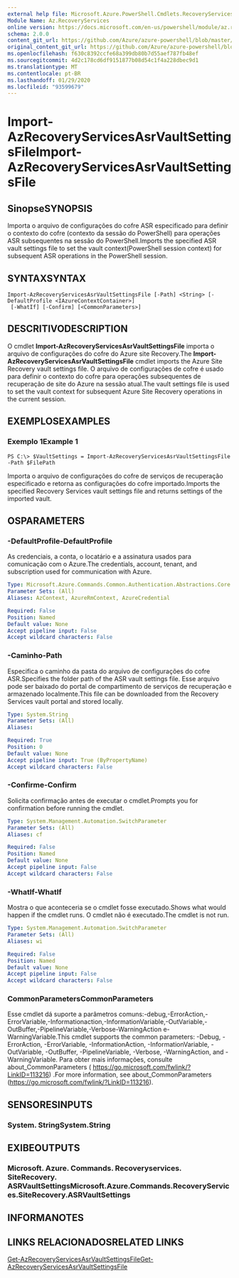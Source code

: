 ```yaml
---
external help file: Microsoft.Azure.PowerShell.Cmdlets.RecoveryServices.SiteRecovery.dll-Help.xml
Module Name: Az.RecoveryServices
online version: https://docs.microsoft.com/en-us/powershell/module/az.recoveryservices/import-azrecoveryservicesasrvaultsettingsfile
schema: 2.0.0
content_git_url: https://github.com/Azure/azure-powershell/blob/master/src/RecoveryServices/RecoveryServices/help/Import-AzRecoveryServicesAsrVaultSettingsFile.md
original_content_git_url: https://github.com/Azure/azure-powershell/blob/master/src/RecoveryServices/RecoveryServices/help/Import-AzRecoveryServicesAsrVaultSettingsFile.md
ms.openlocfilehash: f630c8392ccfe68a399db80b7d55aef787fb48ef
ms.sourcegitcommit: 4d2c178cd6df9151877b08d54c1f4a228dbec9d1
ms.translationtype: MT
ms.contentlocale: pt-BR
ms.lasthandoff: 01/29/2020
ms.locfileid: "93599679"
---
```

# <span data-ttu-id="3bff6-101">Import-AzRecoveryServicesAsrVaultSettingsFile</span><span class="sxs-lookup"><span data-stu-id="3bff6-101">Import-AzRecoveryServicesAsrVaultSettingsFile</span></span>

## <span data-ttu-id="3bff6-102">Sinopse</span><span class="sxs-lookup"><span data-stu-id="3bff6-102">SYNOPSIS</span></span>
<span data-ttu-id="3bff6-103">Importa o arquivo de configurações do cofre ASR especificado para definir o contexto do cofre (contexto da sessão do PowerShell) para operações ASR subsequentes na sessão do PowerShell.</span><span class="sxs-lookup"><span data-stu-id="3bff6-103">Imports the specified ASR vault settings file to set the vault context(PowerShell session context) for subsequent ASR operations in the PowerShell session.</span></span> 

## <span data-ttu-id="3bff6-104">SYNTAX</span><span class="sxs-lookup"><span data-stu-id="3bff6-104">SYNTAX</span></span>

```
Import-AzRecoveryServicesAsrVaultSettingsFile [-Path] <String> [-DefaultProfile <IAzureContextContainer>]
 [-WhatIf] [-Confirm] [<CommonParameters>]
```

## <span data-ttu-id="3bff6-105">DESCRITIVO</span><span class="sxs-lookup"><span data-stu-id="3bff6-105">DESCRIPTION</span></span>
<span data-ttu-id="3bff6-106">O cmdlet **Import-AzRecoveryServicesAsrVaultSettingsFile** importa o arquivo de configurações do cofre do Azure site Recovery.</span><span class="sxs-lookup"><span data-stu-id="3bff6-106">The **Import-AzRecoveryServicesAsrVaultSettingsFile** cmdlet imports the Azure Site Recovery vault settings file.</span></span> <span data-ttu-id="3bff6-107">O arquivo de configurações de cofre é usado para definir o contexto do cofre para operações subsequentes de recuperação de site do Azure na sessão atual.</span><span class="sxs-lookup"><span data-stu-id="3bff6-107">The vault settings file is used to set the vault context for subsequent Azure Site Recovery operations in the current session.</span></span>

## <span data-ttu-id="3bff6-108">EXEMPLOS</span><span class="sxs-lookup"><span data-stu-id="3bff6-108">EXAMPLES</span></span>

### <span data-ttu-id="3bff6-109">Exemplo 1</span><span class="sxs-lookup"><span data-stu-id="3bff6-109">Example 1</span></span>
```
PS C:\> $VaultSettings = Import-AzRecoveryServicesAsrVaultSettingsFile -Path $FilePath
```

<span data-ttu-id="3bff6-110">Importa o arquivo de configurações do cofre de serviços de recuperação especificado e retorna as configurações do cofre importado.</span><span class="sxs-lookup"><span data-stu-id="3bff6-110">Imports the specified Recovery Services vault settings file and returns settings of the imported vault.</span></span>

## <span data-ttu-id="3bff6-111">OS</span><span class="sxs-lookup"><span data-stu-id="3bff6-111">PARAMETERS</span></span>

### <span data-ttu-id="3bff6-112">-DefaultProfile</span><span class="sxs-lookup"><span data-stu-id="3bff6-112">-DefaultProfile</span></span>
<span data-ttu-id="3bff6-113">As credenciais, a conta, o locatário e a assinatura usados para comunicação com o Azure.</span><span class="sxs-lookup"><span data-stu-id="3bff6-113">The credentials, account, tenant, and subscription used for communication with Azure.</span></span>


```yaml
Type: Microsoft.Azure.Commands.Common.Authentication.Abstractions.Core.IAzureContextContainer
Parameter Sets: (All)
Aliases: AzContext, AzureRmContext, AzureCredential

Required: False
Position: Named
Default value: None
Accept pipeline input: False
Accept wildcard characters: False
```

### <span data-ttu-id="3bff6-114">-Caminho</span><span class="sxs-lookup"><span data-stu-id="3bff6-114">-Path</span></span>
<span data-ttu-id="3bff6-115">Especifica o caminho da pasta do arquivo de configurações do cofre ASR.</span><span class="sxs-lookup"><span data-stu-id="3bff6-115">Specifies the folder path of the ASR vault settings file.</span></span>
<span data-ttu-id="3bff6-116">Esse arquivo pode ser baixado do portal de compartimento de serviços de recuperação e armazenado localmente.</span><span class="sxs-lookup"><span data-stu-id="3bff6-116">This file can be downloaded from the Recovery Services vault portal and stored locally.</span></span>

```yaml
Type: System.String
Parameter Sets: (All)
Aliases:

Required: True
Position: 0
Default value: None
Accept pipeline input: True (ByPropertyName)
Accept wildcard characters: False
```

### <span data-ttu-id="3bff6-117">-Confirme</span><span class="sxs-lookup"><span data-stu-id="3bff6-117">-Confirm</span></span>
<span data-ttu-id="3bff6-118">Solicita confirmação antes de executar o cmdlet.</span><span class="sxs-lookup"><span data-stu-id="3bff6-118">Prompts you for confirmation before running the cmdlet.</span></span>

```yaml
Type: System.Management.Automation.SwitchParameter
Parameter Sets: (All)
Aliases: cf

Required: False
Position: Named
Default value: None
Accept pipeline input: False
Accept wildcard characters: False
```

### <span data-ttu-id="3bff6-119">-WhatIf</span><span class="sxs-lookup"><span data-stu-id="3bff6-119">-WhatIf</span></span>
<span data-ttu-id="3bff6-120">Mostra o que aconteceria se o cmdlet fosse executado.</span><span class="sxs-lookup"><span data-stu-id="3bff6-120">Shows what would happen if the cmdlet runs.</span></span> <span data-ttu-id="3bff6-121">O cmdlet não é executado.</span><span class="sxs-lookup"><span data-stu-id="3bff6-121">The cmdlet is not run.</span></span>

```yaml
Type: System.Management.Automation.SwitchParameter
Parameter Sets: (All)
Aliases: wi

Required: False
Position: Named
Default value: None
Accept pipeline input: False
Accept wildcard characters: False
```

### <span data-ttu-id="3bff6-122">CommonParameters</span><span class="sxs-lookup"><span data-stu-id="3bff6-122">CommonParameters</span></span>
<span data-ttu-id="3bff6-123">Esse cmdlet dá suporte a parâmetros comuns:-debug,-ErrorAction,-ErrorVariable,-Informationaction,-InformationVariable,-OutVariable,-OutBuffer,-PipelineVariable,-Verbose-WarningAction e-WarningVariable.</span><span class="sxs-lookup"><span data-stu-id="3bff6-123">This cmdlet supports the common parameters: -Debug, -ErrorAction, -ErrorVariable, -InformationAction, -InformationVariable, -OutVariable, -OutBuffer, -PipelineVariable, -Verbose, -WarningAction, and -WarningVariable.</span></span> <span data-ttu-id="3bff6-124">Para obter mais informações, consulte about_CommonParameters ( https://go.microsoft.com/fwlink/?LinkID=113216) .</span><span class="sxs-lookup"><span data-stu-id="3bff6-124">For more information, see about_CommonParameters (https://go.microsoft.com/fwlink/?LinkID=113216).</span></span>

## <span data-ttu-id="3bff6-125">SENSORES</span><span class="sxs-lookup"><span data-stu-id="3bff6-125">INPUTS</span></span>

### <span data-ttu-id="3bff6-126">System. String</span><span class="sxs-lookup"><span data-stu-id="3bff6-126">System.String</span></span>

## <span data-ttu-id="3bff6-127">EXIBE</span><span class="sxs-lookup"><span data-stu-id="3bff6-127">OUTPUTS</span></span>

### <span data-ttu-id="3bff6-128">Microsoft. Azure. Commands. Recoveryservices. SiteRecovery. ASRVaultSettings</span><span class="sxs-lookup"><span data-stu-id="3bff6-128">Microsoft.Azure.Commands.RecoveryServices.SiteRecovery.ASRVaultSettings</span></span>

## <span data-ttu-id="3bff6-129">INFORMA</span><span class="sxs-lookup"><span data-stu-id="3bff6-129">NOTES</span></span>

## <span data-ttu-id="3bff6-130">LINKS RELACIONADOS</span><span class="sxs-lookup"><span data-stu-id="3bff6-130">RELATED LINKS</span></span>

[<span data-ttu-id="3bff6-131">Get-AzRecoveryServicesAsrVaultSettingsFile</span><span class="sxs-lookup"><span data-stu-id="3bff6-131">Get-AzRecoveryServicesAsrVaultSettingsFile</span></span>](./Get-AzRecoveryServicesAsrVaultSettingsFile.md)
